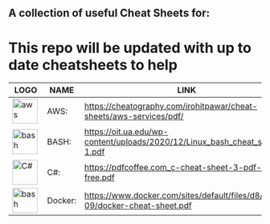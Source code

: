 ## A collection of useful Cheat Sheets for:

# This repo will be updated  with up to date cheatsheets to help 

| LOGO | NAME | LINK |
|---|---|---|
| <img align="left" alt="aws" width="50px" src="https://a0.awsstatic.com/libra-css/images/logos/aws_logo_smile_1200x630.png" /> | AWS: |https://cheatography.com/irohitpawar/cheat-sheets/aws-services/pdf/ |
| <img align="left" alt="bash" width="50px" src="https://upload.wikimedia.org/wikipedia/commons/thumb/8/82/Gnu-bash-logo.svg/1200px-Gnu-bash-logo.svg.png" />  |  BASH:  | https://oit.ua.edu/wp-content/uploads/2020/12/Linux_bash_cheat_sheet-1.pdf <br/>  |
| <img align="left" alt="C#" width="50px" src="https://w7.pngwing.com/pngs/261/29/png-transparent-c-computer-icons-object-c-icon-text-logo-monochrome.png" />  | C#: |  https://pdfcoffee.com_c-cheat-sheet-3-pdf-free.pdf |
| <img align="left" alt="bash" width="50px" src="https://www.docker.com/sites/default/files/social/docker_facebook_share.png" />  |  Docker:  |  https://www.docker.com/sites/default/files/d8/2019-09/docker-cheat-sheet.pdf   |




 



